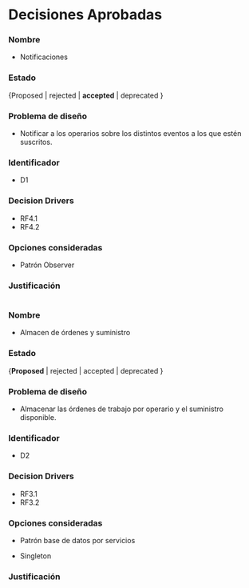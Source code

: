 # Decisiones Aprobadas

### Nombre
* Notificaciones

### Estado
{Proposed | rejected | **accepted** | deprecated }

### Problema de diseño 

* Notificar a los operarios sobre los distintos eventos a los que estén suscritos.  

### Identificador

* D1

### Decision Drivers
* RF4.1
* RF4.2

### Opciones consideradas 
* Patrón Observer 

### Justificación 

#

### Nombre
* Almacen de órdenes y suministro

### Estado

{**Proposed** | rejected | accepted | deprecated }

### Problema de diseño 

* Almacenar las órdenes de trabajo por operario y el suministro disponible. 

### Identificador 

* D2 

### Decision Drivers
* RF3.1
* RF3.2

### Opciones consideradas

* Patrón base de datos por servicios 

* Singleton

### Justificación 

